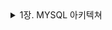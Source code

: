 
<details>
<summary> 1장. MYSQL 아키텍쳐 </summary>
MYSQL의 논리적 아키텍처

- 연결 관리 및 보안
- 최적화 및 실행

### 동시성 제어

- 읽기/쓰기 잠금
- 잠금 세분화

### 트랜잭션

- 격리 수준
- 교착
- 트랜잭션 로깅
- MySQL에서의 트랜잭션

### 다중 버전 동시성 제어

### 복제

### 데이터 파일 구조

### InnoDB 엔진

- JSON 문서 지원
- 데이터 딕셔너리의 변화 
- Atomic DDL

</details>


